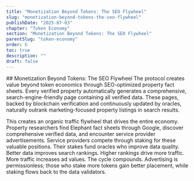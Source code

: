 ```yaml
---
title: "Monetization Beyond Tokens: The SEO Flywheel"
slug: "monetization-beyond-tokens-the-seo-flywheel"
publishDate: "2025-07-03"
chapter: "Token Economy"
section: "Monetization Beyond Tokens: The SEO Flywheel"
parentSlug: "token-economy"
order: 6
toc: true
description: ""
draft: false
---
```


\## Monetization Beyond Tokens: The SEO Flywheel The protocol creates
value beyond token economics through SEO-optimized property fact sheets.
Every verified property automatically generates a comprehensive,
search-engine-friendly page containing all verified data. These pages,
backed by blockchain verification and continuously updated by oracles,
naturally outrank marketing-focused property listings in search results.

This creates an organic traffic flywheel that drives the entire economy.
Property researchers find Elephant fact sheets through Google, discover
comprehensive verified data, and encounter service provider
advertisements. Service providers compete through staking for these
valuable positions. Their stakes fund oracles who improve data quality.
Better data improves search rankings. Higher rankings drive more
traffic. More traffic increases ad values. The cycle compounds.
Advertising is permissionless; those who stake more tokens gain better
placement, while staking flows back to the data validators.
